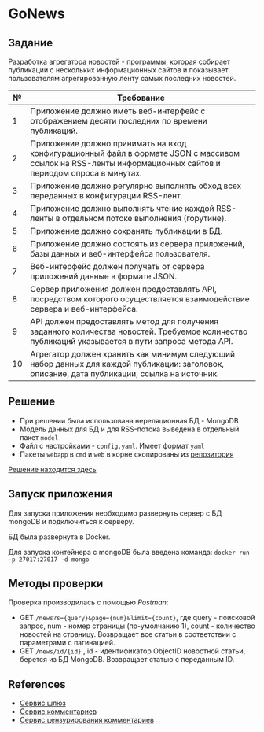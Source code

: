 # GoNews

## Задание

Разработка агрегатора новостей - программы, которая собирает публикации с нескольких информационных сайтов и
показывает пользователям агрегированную ленту самых последних новостей.

| №  | Требование                                                                                                                                                 |
|----|------------------------------------------------------------------------------------------------------------------------------------------------------------|
| 1  | Приложение должно иметь веб-интерфейс с отображением десяти последних по времени публикаций.                                                               |
| 2  | Приложение должно принимать на вход конфигурационный файл в формате JSON с массивом ссылок на RSS-ленты информационных сайтов и периодом опроса в минутах. |
| 3  | Приложение должно регулярно выполнять обход всех переданных в конфигурации RSS-лент.                                                                       |
| 4  | Приложение должно выполнять чтение каждой RSS-ленты в отдельном потоке выполнения (горутине).                                                              |
| 5  | Приложение должно сохранять публикации в БД.                                                                                                               |
| 6  | Приложение должно состоять из сервера приложений, базы данных и веб-интерфейса пользователя.                                                               |
| 7  | Веб-интерфейс должен получать от сервера приложений данные в формате JSON.                                                                                 |
| 8  | Сервер приложения должен предоставлять API, посредством которого осуществляется взаимодействие сервера и веб-интерфейса.                                   |
| 9  | API должен предоставлять метод для получения заданного количества новостей. Требуемое количество публикаций указывается в пути запроса метода API.         |   
| 10 | Агрегатор должен хранить как минимум следующий набор данных для каждой публикации:  заголовок, описание, дата публикации, ссылка на источник.              |

## Решение

- При решении была использована нереляционная БД - MongoDB
- Модель данных для БД и для RSS-потока выведена в отдельный пакет `model`
- Файл с настройками - `config.yaml`. Имеет формат `yaml`
- Пакеты `webapp` в `cmd` и `web` в корне скопированы
  из [репозитория](https://github.com/SkillfactoryCoding/GO-Advanced-GoNews/tree/master)

[Решение находится здесь](https://github.com/MoJIoToK/learning_go/tree/master/GoNews)

## Запуск приложения

Для запуска приложения необходимо развернуть сервер с БД mongoDB и подключиться к серверу.

БД была развернута в Docker.

Для запуска контейнера с mongoDB была введена команда:
`docker run -p 27017:27017 -d mongo`

## Методы проверки

Проверка производилась с помощью _Postman_:

- GET `/news?s={query}&page={num}&limit={count}`, где query - поисковой запрос, num - номер страницы (по-умолчанию 1),
  count - количество новостей на страницу. Возвращает все статьи в соответствии с параметрами с пагинацией.
- GET `/news/id/{id}` , id - идентификатор ObjectID новостной статьи, берется из БД MongoDB. Возвращает статью с
  переданным ID.

## References

- [Сервис шлюз](https://github.com/MoJIoToK/learning_go/tree/master/APIGateWay)
- [Сервис комментариев](https://github.com/MoJIoToK/learning_go/tree/master/Comments)
- [Сервис цензурирования комментариев](https://github.com/MoJIoToK/learning_go/tree/master/Cenzor)